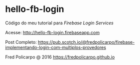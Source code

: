 # hello-fb-login
Código do meu tutorial para *Firebase Login Services*

Acesse: http://hello-fb-login.firebaseapp.com

Post Completo: https://pub.scotch.io/@fredpolicarpo/firebase-implementando-login-com-multiplos-provedores

Fred Policarpo @ 2016
https://fredpolicarpo.github.io
